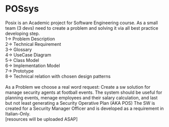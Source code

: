 # POSsys
Posix is an Academic project for Software Engineering course. As a small team (3 devs) need to create a problem and solving it via all best practice developing step. <br>
1-> Problem Description  <br>
2-> Technical Requirement  <br>
3-> Glossary  <br>
4-> UseCase Diagram  <br>
5-> Class Model  <br>
6-> Implementation Model  <br>
7-> Prototype  <br>
8-> Technical relation with chosen design patterns <br>
 <br>
As a Problem we choose a real word request: Create a sw solution for manage security agents at football events. The system should be useful for planning events, menage employees and their salary calculation, and last but not least generating a Security Operative Plan (AKA POS) The SW is created for a Security Manager Officer and is developed as a requirement in Italian-Only. <br>
[resources will be uploaded ASAP]
